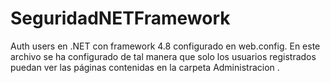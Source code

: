 # SeguridadNETFramework
Auth users en .NET con framework 4.8 configurado en web.config. En este archivo se ha configurado de tal manera que solo los usuarios registrados puedan ver las páginas contenidas en la carpeta Administracion .
